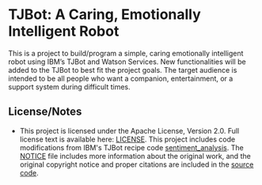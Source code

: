# TJBot: A Caring, Emotionally Intelligent Robot

This is a project to build/program a simple, caring emotionally intelligent robot using IBM’s TJBot and Watson Services. New functionalities will be added to the TJBot to best fit the project goals. The target audience is intended to be all people who want a companion, entertainment, or a support system during difficult times.













## License/Notes
 * This project is licensed under the Apache License, Version 2.0. Full license text is available here: [LICENSE](./LICENSE.txt). This project includes code modifications from IBM's TJBot recipe code [sentiment_analysis](https://github.com/ibmtjbot/tjbot/blob/master/recipes/sentiment_analysis/sentiment.js). The [NOTICE](./NOTICE.txt) file includes more information about the original work, and the original copyright notice and proper citations are included in the [source code](./tj_human_interact.js). 
